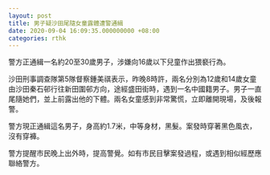 ```yaml
---
layout: post
title: 男子疑沙田尾隨女童露體遭警通緝
date: 2020-09-04 16:09:35.000000000 +08:00
categories: rthk
---
```


警方正通緝一名約20至30歲男子，涉嫌向16歲以下兒童作出猥褻行為。

沙田刑事調查隊第5隊督察鍾美祺表示，昨晚8時許，兩名分別為12歲和14歲女童由沙田秦石邨行往新田圍邨方向，途經盛田街時，遇到一名中國籍男子。男子一直尾隨她們，並上前露出他的下體。兩名女童感到非常驚慌，立即離開現場，及後報警。

警方現正通緝這名男子，身高約1.7米，中等身材，黑髮。案發時穿著黑色風衣，沒有穿褲。

警方提醒巿民晚上出外時，提高警覺。如有市民目擊案發過程，或遇到相似經歷應聯絡警方。
